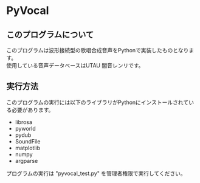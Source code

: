 # PyVocal

<h2>このプログラムについて</h2>
<p>
    このプログラムは波形接続型の歌唱合成音声をPythonで実装したものとなります。<br>
    使用している音声データベースはUTAU 闇音レンリです。
</p>

<h2>実行方法</h2>
<p>
    このプログラムの実行には以下のライブラリがPythonにインストールされている必要があります。
    <ul>
        <li>librosa</li>
        <li>pyworld</li>
        <li>pydub</li>
        <li>SoundFile</li>
        <li>matplotlib</li>
        <li>numpy</li>
        <li>argparse</li>
    </ul>
    プログラムの実行は "pyvocal_test.py" を管理者権限で実行してください。
</p>
